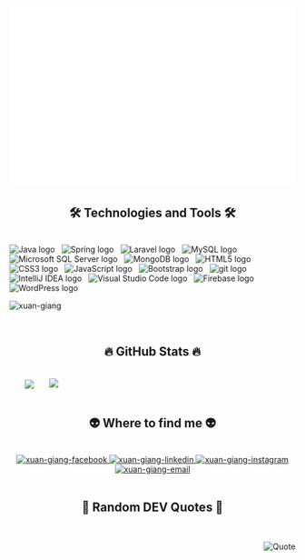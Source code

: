 <!-- xuan-giang -->
<a href="#" target="_blank">
  <img src="svg/xuangiang.svg" width="1200" alt="Click to see the source" />
</a>

<h2 align="center">🛠 Technologies and Tools 🛠</h2>
<br>
<!-- https://simpleicons.org/ -->
<span><img src="https://img.shields.io/badge/Java-282C34?logo=java&logoColor=007396" alt="Java logo" title="Java" height="25" /></span>
&nbsp;
<span><img src="https://img.shields.io/badge/Spring-282C34?logo=spring&logoColor=6DB33F" alt="Spring logo" title="Spring" height="25" /></span>
&nbsp;
<span><img src="https://img.shields.io/badge/Laravel-282C34?logo=laravel&logoColor=FF2D20" alt="Laravel logo" title="Laravel" height="25" /></span>
&nbsp;
<span><img src="https://img.shields.io/badge/MySQL-282C34?logo=mysql&logoColor=4479A1" alt="MySQL logo" title="MySQL" height="25" /></span>
&nbsp;
<span><img src="https://img.shields.io/badge/Microsoft SQL Server-282C34?logo=microsoftsqlserver&logoColor=CC2927" alt="Microsoft SQL Server logo" title="Microsoft SQL Server" height="25" /></span>
&nbsp;
<span><img src="https://img.shields.io/badge/MongoDB-282C34?logo=mongodb&logoColor=47A248" alt="MongoDB logo" title="MongoDB" height="25" /></span>
&nbsp;
<span><img src="https://img.shields.io/badge/HTML5-282C34?logo=html5&logoColor=E34F26" alt="HTML5 logo" title="HTML5" height="25" /></span>
&nbsp;
<span><img src="https://img.shields.io/badge/CSS3-282C34?logo=css3&logoColor=1572B6" alt="CSS3 logo" title="CSS3" height="25" /></span>
&nbsp;
<span><img src="https://img.shields.io/badge/JavaScript-282C34?logo=javascript&logoColor=F7DF1E" alt="JavaScript logo" title="JavaScript" height="25" /></span>
&nbsp;
<span><img src="https://img.shields.io/badge/Bootstrap-282C34?logo=bootstrap&logoColor=7952B3" alt="Bootstrap logo" title="Bootstrap" height="25" /></span>
&nbsp;
<span><img src="https://img.shields.io/badge/git-282C34?logo=git&logoColor=F05032" alt="git logo" title="git" height="25" /></span>
&nbsp;
<span><img src="https://img.shields.io/badge/IntelliJ IDEA-282C34?logo=intellijidea&logoColor=#000000" alt="IntelliJ IDEA logo" title="IntelliJ IDEA" height="25" /></span>
&nbsp;
<span><img src="https://img.shields.io/badge/VS%20Code-282C34?logo=visual-studio-code&logoColor=007ACC" alt="Visual Studio Code logo" title="Visual Studio Code" height="25" /></span>
&nbsp;
<span><img src="https://img.shields.io/badge/Firebase-282C34?logo=firebase&logoColor=FFCA28" alt="Firebase logo" title="Firebase" height="25" /></span>
&nbsp;
<span><img src="https://img.shields.io/badge/WordPress-282C34?logo=wordPress&logoColor=21759B" alt="WordPress logo" title="WordPress" height="25" /></span>
&nbsp;

<br>
  <p align="left"> <img src="https://komarev.com/ghpvc/?username=xuan-giang&label=Profile%20views&color=0e75b6&style=flat" alt="xuan-giang" /> </p>
<br>
<h2 align="center">🔥 GitHub Stats 🔥</h2>
<!-- https://github.com/anuraghazra/github-readme-stats -->
<br>
<div align=center>
  <a href="#" title="xuan-giang">
    <img width="315" align="center" src="https://github-readme-stats.vercel.app/api/top-langs/?username=xuan-giang&hide=c%23,powershell,Mathematica,Ruby,Objective-C,Objective-C%2b%2b,Cuda&title_color=61dafb&text_color=ffffff&icon_color=61dafb&bg_color=20232a&langs_count=8&layout=compact&border_color=61dafb&hide_border=true" />
  </a>
  <a href="#" title="xuan-giang">
    <img align="right" width="434" src="https://github-readme-stats.vercel.app/api?username=xuan-giang&show_icons=true&theme=react&border_color=61dafb&hide_border=true" />
  </a>
</div>

<br>

<h2 align="center">👽 Where to find me 👽</h2>
<br>
<!-- https://icons8.com -->
<div align="center">
  
  </a>
  <a href="https://facebook.com/NXG1802" target="blank">
    <img src="https://img.icons8.com/bubbles/100/000000/facebook-new.png" alt="xuan-giang-facebook" />
  </a>
  
  <a href="https://www.linkedin.com/in/xuan-giang" target="blank">
    <img src="https://img.icons8.com/bubbles/100/000000/linkedin.png" alt="xuan-giang-linkedin" />
  </a>
  <a href="https://instagram.com/_xuangiang" target="blank">
    <img src="https://img.icons8.com/bubbles/100/000000/instagram.png" alt="xuan-giang-instagram" />
  </a>
  <a href="mailto:dev.xuangiang@gmail.com" target="top">
    <img src="https://img.icons8.com/bubbles/100/000000/apple-mail.png" alt="xuan-giang-email" />
  </a>
</div>

<br>

<h2 align="center">📑 Random DEV Quotes 📑</h2>
<br>
<!-- https://github.com/shravan20/github-readme-quotes -->
<div align="right">

![Quote](https://github-readme-quotes.herokuapp.com/quote?theme=onedark&animation=default&layout=default&font=default)

</div>

